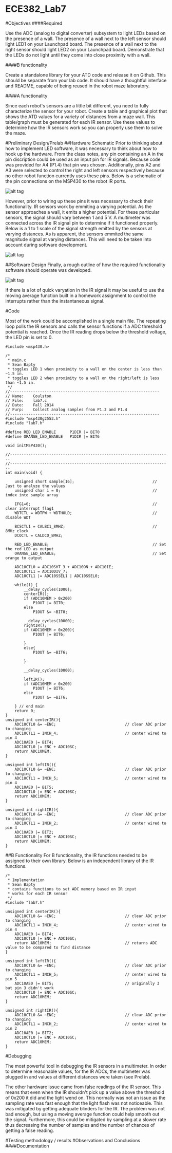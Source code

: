 ECE382_Lab7
===========
#Objectives
####Required

Use the ADC (analog to digital converter) subsystem to light LEDs based on the presence of a wall. The presence of a wall next to the left sensor should light LED1 on your Launchpad board. The presence of a wall next to the right sensor should light LED2 on your Launchpad board. Demonstrate that the LEDs do not light until they come into close proximity with a wall.

####B functionality

Create a standalone library for your ATD code and release it on Github. This should be separate from your lab code. It should have a thoughtful interface and README, capable of being reused in the robot maze laboratory.

####A functionality

Since each robot's sensors are a little bit different, you need to fully characterize the sensor for your robot. Create a table and graphical plot that shows the ATD values for a variety of distances from a maze wall. This table/graph must be generated for each IR sensor. Use these values to determine how the IR sensors work so you can properly use them to solve the maze.

#Preliminary Design/Prelab
##Hardware Schematic
Prior to thinking about how to implement LED software, it was necessary to think about how to hook up the hardware. From the class notes, any pin containing an A in the pin discription could be used as an input pin for IR signals. Because code was provided for A4 (P1.4) that pin was chosen. Additionally, pins A2 and A3 were selected to control the right and left sensors respectively because no other robot function currently uses these pins. Below is a schematic of the pin connections on the MSP430 to the robot IR ports. 

![alt tag](https://raw.githubusercontent.com/seanbapty/ECE382_Lab7/master/hardware%20schematic%20for%20IR%20sensors.jpg)

However, prior to wiring up these pins it was necessary to check their functionality. IR sensors work by emmiting a varying potential. As the sensor approaches a wall, it emits a higher potential. For these particular sensors, the signal should vary between 1 and 5 V. A multimeter was connected across the IR signal pin to determine if it functioned properly. Below is a 1 to 1 scale of the signal strength emitted by the sensors at varying distances. As is apparent, the sensors emmited the same magnitude signal at varying distances. This will need to be taken into account during software development.

![alt tag](https://raw.githubusercontent.com/seanbapty/ECE382_Lab7/master/IR%20distance%20scale.jpg)

##Software Design
Finally, a rough outline of how the required functionality software should operate was developed.

![alt tag](https://raw.githubusercontent.com/seanbapty/ECE382_Lab7/master/Pseudo%20code--required.jpg)

If there is a lot of quick varyation in the IR signal it may be useful to use the moving average function built in a homework assignment to control the interrupts rather than the instantaneous signal. 

#Code

Most of the work could be accomplished in a single main file. The repeating loop polls the IR sensors and calls the sensor functions if a ADC threshold potential is reached. Once the IR reading drops below the threshold voltage, the LED pin is set to 0.

```
#include <msp430.h> 

/*
 * main.c
 * Sean Bapty
 * toggles LED 1 when proximity to a wall on the center is less than ~1.5 in.
 * toggles LED 2 when proximity to a wall on the right/left is less than ~1.5 in.
 */
//-----------------------------------------------------------------
// Name:	Coulston
// File:	lab7.c
// Date:	Fall 2014
// Purp:	Collect analog samples from P1.3 and P1.4
//-----------------------------------------------------------------
#include "msp430g2553.h"
#include "lab7.h"

#define RED_LED_ENABLE		P1DIR |= BIT0
#define ORANGE_LED_ENABLE	P1DIR |= BIT6

void initMSP430();

//----------------------------------------------------------------------
//----------------------------------------------------------------------
int main(void) {

	unsigned short sample[16];									// Just to analyze the values
	unsigned char i = 0;										// index into sample array

	IFG1=0; 													// clear interrupt flag1
	WDTCTL = WDTPW + WDTHOLD;									// disable WDT

	BCSCTL1 = CALBC1_8MHZ;										// 8MHz clock
	DCOCTL = CALDCO_8MHZ;

	RED_LED_ENABLE;												// Set the red LED as output
	ORANGE_LED_ENABLE;											// Set orange to output

	ADC10CTL0 = ADC10SHT_3 + ADC10ON + ADC10IE;
	ADC10CTL1 = ADC10DIV_7;
	ADC10CTL1 |= ADC10SSEL1 | ADC10SSEL0;

	while(1) {
		__delay_cycles(1000);
		centerIR();
		if (ADC10MEM > 0x200)
			P1OUT |= BIT0;
		else
			P1OUT &= ~BIT0;

		__delay_cycles(10000);
		rightIR();
		if (ADC10MEM > 0x200){
			P1OUT |= BIT6;

		}
		else{
			P1OUT &= ~BIT6;

		}

		__delay_cycles(10000);

		leftIR();
		if (ADC10MEM > 0x200)
			P1OUT |= BIT6;
		else
			P1OUT &= ~BIT6;

	} // end main
	return 0;
}
unsigned int centerIR(){
	ADC10CTL0 &= ~ENC;								// clear ADC prior to changing
	ADC10CTL1 = INCH_4;								// center wired to pin 4
	ADC10AE0 |= BIT4;
	ADC10CTL0 |= ENC + ADC10SC;
	return ADC10MEM;
}

unsigned int leftIR(){
	ADC10CTL0 &= ~ENC;								// clear ADC prior to changing
	ADC10CTL1 = INCH_5;								// center wired to pin 4
	ADC10AE0 |= BIT5;
	ADC10CTL0 |= ENC + ADC10SC;
	return ADC10MEM;
}

unsigned int rightIR(){
	ADC10CTL0 &= ~ENC;								// clear ADC prior to changing
	ADC10CTL1 = INCH_2;								// center wired to pin 4
	ADC10AE0 |= BIT2;
	ADC10CTL0 |= ENC + ADC10SC;
	return ADC10MEM;
}
```

##B Functionality
For B functionality, the IR functions needed to be assigned to their own library. Below is an independent library of the IR functions.
```
/*
 * Implementation
 * Sean Bapty
 * contains functions to set ADC memory based on IR input
 * works for each IR sensor
 */
#include "lab7.h"

unsigned int centerIR(){
	ADC10CTL0 &= ~ENC;								// clear ADC prior to changing
	ADC10CTL1 = INCH_4;								// center wired to pin 4
	ADC10AE0 |= BIT4;
	ADC10CTL0 |= ENC + ADC10SC;
	return ADC10MEM;								// returns ADC value to be compared to find distance
}

unsigned int leftIR(){
	ADC10CTL0 &= ~ENC;								// clear ADC prior to changing
	ADC10CTL1 = INCH_5;								// center wired to pin 5
	ADC10AE0 |= BIT5;								// originally 3 but pin 3 didn't work
	ADC10CTL0 |= ENC + ADC10SC;
	return ADC10MEM;
}

unsigned int rightIR(){
	ADC10CTL0 &= ~ENC;								// clear ADC prior to changing
	ADC10CTL1 = INCH_2;								// center wired to pin 2
	ADC10AE0 |= BIT2;
	ADC10CTL0 |= ENC + ADC10SC;
	return ADC10MEM;
}
```
#Debugging

The most powerful tool in debugging the IR sensors in a multimeter. In order to determine reasonable values, for the IR ADCs, the multimeter was plugged in and values at different distances were taken (see Prelab). 

The other hardware issue came from false readings of the IR sensor. This means that even when the IR shouldn't pick up a value above the threshold of 0x200 it did and the light wend on. This normally was not an issue as the sampling rate was fast enough that the light flash was not noticeable. This was mitigated by getting adequate blinders for the IR. The problem was not bad enough, but using a moving average function could help smooth out the signal. Furthermore, this could be mitigated by sampling at a slower rate thus decreasing the number of samples and the number of chances of getting a false reading.

#Testing methodology / results
#Observations and Conclusions
####Documentation
